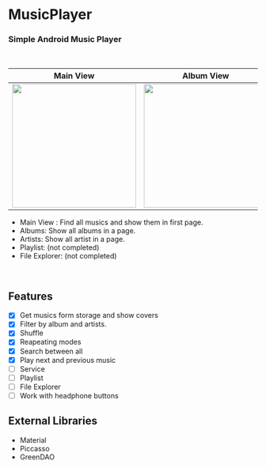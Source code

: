 

# MusicPlayer

### Simple Android Music Player

<br>

| Main View | Album View | Track View |
|--|--|--|
| <img src="http://uupload.ir/files/8y54_screenshot_1576834728.png" width=250px> | <img src="http://uupload.ir/files/rx9l_screenshot_1576834733.png" width=250px> | <img src="http://uupload.ir/files/2muq_screenshot_1576834744.png" width=250px> |

 - Main View :  Find all musics and show them in first page.
 - Albums: Show all albums in a page.
 - Artists: Show all artist in a page.
 - Playlist: (not completed)
 - File Explorer: (not completed)

<br>

 ## Features
 - [x] Get musics form storage and show covers
 - [x] Filter by album and artists.
 - [x] Shuffle
 - [x] Reapeating modes
 - [x] Search between all
 - [x] Play next and previous music
 - [ ] Service
 - [ ] Playlist
 - [ ] File Explorer
 - [ ] Work with headphone buttons
 ## External Libraries
 - Material
 - Piccasso
 - GreenDAO
